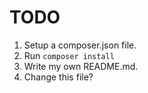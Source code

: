 
# TODO

1. Setup a composer.json file.
2. Run `composer install`
3. Write my own README.md.
4. Change this file?
